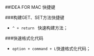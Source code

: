 ##IDEA FOR MAC 快捷键

###构建GET、SET方法快捷键

- `^ + return ` 快速构建方法；

###快速格式化代码
- `	option + command + L `快速格式化代码；